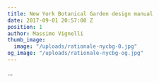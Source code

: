 ```yaml
---
title: New York Botanical Garden design manual
date: 2017-09-01 20:57:00 Z
position: 1
author: Massimo Vignelli
thumb_image:
  image: "/uploads/rationale-nycbg-0.jpg"
og_image: "/uploads/rationale-nycbg-og.jpg"
---
```


...